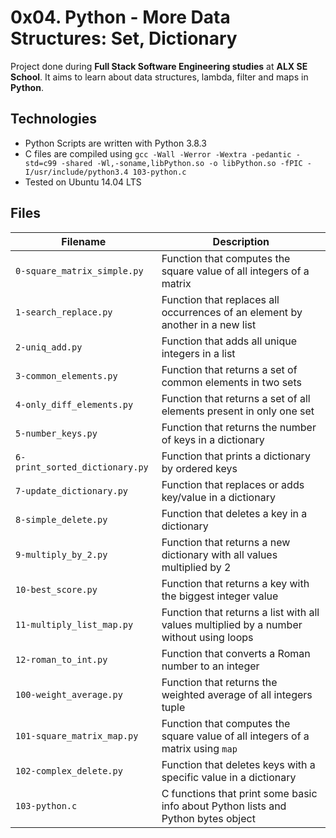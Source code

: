 # 0x04. Python - More Data Structures: Set, Dictionary
Project done during **Full Stack Software Engineering studies** at **ALX SE School**. It aims to learn about data structures, lambda, filter and maps in **Python**.

## Technologies
* Python Scripts are written with Python 3.8.3
* C files are compiled using `gcc -Wall -Werror -Wextra -pedantic -std=c99 -shared -Wl,-soname,libPython.so -o libPython.so -fPIC -I/usr/include/python3.4 103-python.c`
* Tested on Ubuntu 14.04 LTS

## Files
| Filename | Description |
| -------- | ----------- |
| `0-square_matrix_simple.py` | Function that computes the square value of all integers of a matrix |
| `1-search_replace.py` | Function that replaces all occurrences of an element by another in a new list |
| `2-uniq_add.py` | Function that adds all unique integers in a list |
| `3-common_elements.py` | Function that returns a set of common elements in two sets |
| `4-only_diff_elements.py` | Function that returns a set of all elements present in only one set |
| `5-number_keys.py` | Function that returns the number of keys in a dictionary |
| `6-print_sorted_dictionary.py` | Function that prints a dictionary by ordered keys |
| `7-update_dictionary.py` | Function that replaces or adds key/value in a dictionary |
| `8-simple_delete.py` | Function that deletes a key in a dictionary |
| `9-multiply_by_2.py` | Function that returns a new dictionary with all values multiplied by 2 |
| `10-best_score.py` | Function that returns a key with the biggest integer value |
| `11-multiply_list_map.py` | Function that returns a list with all values multiplied by a number without using loops |
| `12-roman_to_int.py` | Function that converts a Roman number to an integer |
| `100-weight_average.py` | Function that returns the weighted average of all integers tuple |
| `101-square_matrix_map.py` | Function that computes the square value of all integers of a matrix using `map` |
| `102-complex_delete.py` | Function that deletes keys with a specific value in a dictionary |
| `103-python.c` | C functions that print some basic info about Python lists and Python bytes object |
